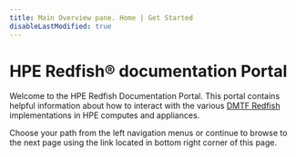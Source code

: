```yaml
---
title: Main Overview pane. Home | Get Started
disableLastModified: true
---
```


# HPE Redfish® documentation Portal

Welcome to the HPE Redfish Documentation Portal. This portal contains helpful information about how to interact with the various [DMTF Redfish](https://www.dmtf.org/standards/redfish) implementations in HPE computes and appliances.

Choose your path from the left navigation menus or continue to browse to the next page using the link located in bottom right corner of this page.
